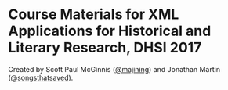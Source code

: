 # Course Materials for XML Applications for Historical and Literary Research, DHSI 2017

Created by Scott Paul McGinnis ([@majining](https://twitter.com/majining)) and Jonathan Martin ([@songsthatsaved](https://twitter.com/songsthatsaved)).
